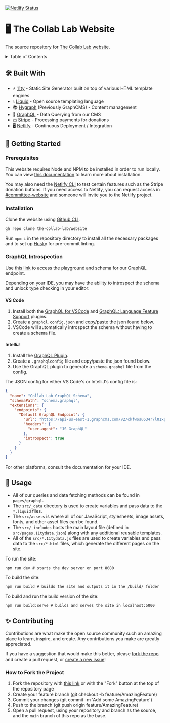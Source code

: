[![Netlify Status](https://api.netlify.com/api/v1/badges/d419806f-0315-41c6-917a-52167ab9902c/deploy-status)](https://app.netlify.com/sites/the-collab-lab/deploys)

# 🖥 The Collab Lab Website

The source repository for [The Collab Lab website](https://the-collab-lab.codes/).

<details>
  <summary>Table of Contents</summary>
  <ol>
    <li>
      <a href="#-built-with">🛠 Built With</a>
    </li>
    <li>
      <a href="#-getting-started">📝 Getting Started</a>
      <ul>
        <li>
          <a href="#prerequisites">Prerequisites</a>
        </li>
        <li>
          <a href="#installation">Installation</a>
        </li>
        <li>
          <a href="#graphql-introspection">GraphQL</a>
          <ul>
            <li>
              <a href="#vs-code">VS Code</a>
            </li>
            <li>
              <a href="#intellij">IntelliJ</a>
            </li>
          </ul>
        </li>
      </ul>
    </li>
    <li>
      <a href="#-usage">🔬 Usage</a>
    </li>
    <li>
      <a href="#-contributing">✨Contributing</a>
      <ul>
        <li>
          <a href="#how-to-fork-the-project">How to Fork the Project</a>
        </li>
      </ul>
    </li>
  </ol>
</details>

## 🛠 Built With

- ⚡️ [11ty](https://www.11ty.dev/) - Static Site Generator built on top of various HTML template engines
- 💧 [Liquid](https://shopify.github.io/liquid/) - Open source templating language
- 📚 [Hygraph](https://hygraph.com/) (Previously GraphCMS) - Content management
- 📡 [GraphQL](https://www.graphql.com/) - Data Querying from our CMS
- 💵 [Stripe](https://stripe.com/docs/api?lang=node) - Processing payments for donations
- 🖥 [Netlify](https://www.netlify.com/) - Continuous Deployment / Integration

## 📝 Getting Started

### Prerequisites

This website requires Node and NPM to be installed in order to run locally. You can view [this documentation](https://docs.npmjs.com/downloading-and-installing-node-js-and-npm) to learn more about installation.

You may also need the [Netlify CLI](https://cli.netlify.com/) to test certain features such as the Stripe donation buttons. If you need access to Netlify, you can request access in [#committee-website](https://the-collab-lab.slack.com/archives/CUS0DJ614) and someone will invite you to the Netlify project.

### Installation

Clone the website using [Github CLI](https://cli.github.com/).

```shell
gh repo clone the-collab-lab/website
```

Run `npm i` in the repository directory to install all the necessary packages and to set up [Husky](https://typicode.github.io/husky/#/) for pre-commit linting.

### GraphQL Introspection

Use [this link](https://api-us-east-1.graphcms.com/v2/ckfwosu634r7l01xpco7z3hvq/master) to access the playground and schema for our GraphQL endpoint.

Depending on your IDE, you may have the ability to introspect the schema and unlock type checking in your editor:

#### VS Code

1. Install both the [GraphQL for VSCode](https://marketplace.visualstudio.com/items?itemName=kumar-harsh.graphql-for-vscode) and [GraphQL: Language Feature Support](https://marketplace.visualstudio.com/items?itemName=GraphQL.vscode-graphql) plugins.
2. Create a `graphql.config.json` and copy/paste the json found below.
3. VSCode will automatically introspect the schema without having to create a schema file.

#### IntelliJ

1. Install the [GraphQL Plugin](https://plugins.jetbrains.com/plugin/8097-graphql).
2. Create a `.graphqlconfig` file and copy/paste the json found below.
3. Use the GraphQL plugin to generate a `schema.graphql` file from the config.

The JSON config for either VS Code's or IntelliJ's config file is:

```json
{
  "name": "Collab Lab GraphQL Schema",
  "schemaPath": "schema.graphql",
  "extensions": {
    "endpoints": {
      "Default GraphQL Endpoint": {
        "url": "https://api-us-east-1.graphcms.com/v2/ckfwosu634r7l01xpco7z3hvq/master",
        "headers": {
          "user-agent": "JS GraphQL"
        },
        "introspect": true
      }
    }
  }
}
```

For other platforms, consult the documentation for your IDE.

## 🔬 Usage

- All of our queries and data fetching methods can be found in `pages/graphql`.
- The `src/_data` directory is used to create variables and pass data to the `*.liquid` files.
- The `src/assets` is where all of our JavaScript, stylesheets, image assets, fonts, and other asset files can be found.
- The `src/_includes` hosts the main layout file (defined in `src/pages.11tydata.json`) along with any additional reusable templates.
- All of the `src/*.11tydata.js` files are used to create variables and pass data to the `src/*.html` files, which generate the different pages on the site.

To run the site:

```shell
npm run dev # starts the dev server on port 8080
```

To build the site:

```
npm run build # builds the site and outputs it in the /build/ folder
```

To build and run the build version of the site:

```
npm run build:serve # builds and serves the site in localhost:5000
```

## ✨ Contributing

Contributions are what make the open source community such an amazing place to learn, inspire, and create. Any contributions you make are greatly appreciated.

If you have a suggestion that would make this better, please [fork the repo](https://github.com/the-collab-lab/website/fork) and create a pull request, or [create a new issue](https://github.com/the-collab-lab/website/issues)!

### How to Fork the Project
1. Fork the repository with [this link](https://github.com/the-collab-lab/website/fork) or with the "Fork" button at the top of the repository page
2. Create your feature branch (git checkout -b feature/AmazingFeature)
3. Commit your changes (git commit -m 'Add some AmazingFeature')
4. Push to the branch (git push origin feature/AmazingFeature)
5. Open a pull request, using your repository and branch as the source, and the `main` branch of this repo as the base.

